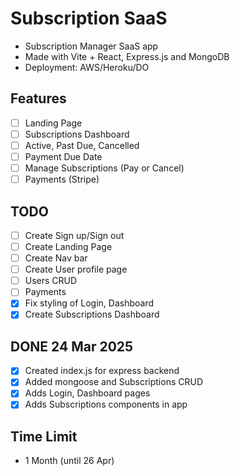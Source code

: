 # Subscription SaaS

- Subscription Manager SaaS app
- Made with Vite + React, Express.js and MongoDB
- Deployment: AWS/Heroku/DO

## Features
- [ ] Landing Page
- [ ] Subscriptions Dashboard
- [ ] Active, Past Due, Cancelled
- [ ] Payment Due Date
- [ ] Manage Subscriptions (Pay or Cancel)
- [ ] Payments (Stripe)

## TODO
- [ ] Create Sign up/Sign out
- [ ] Create Landing Page
- [ ] Create Nav bar
- [ ] Create User profile page
- [ ] Users CRUD
- [ ] Payments
- [x] Fix styling of Login, Dashboard
- [x] Create Subscriptions Dashboard

## DONE 24 Mar 2025
- [x] Created index.js for express backend
- [x] Added mongoose and Subscriptions CRUD
- [x] Adds Login, Dashboard pages
- [x] Adds Subscriptions components in app

## Time Limit
- 1 Month (until 26 Apr)
